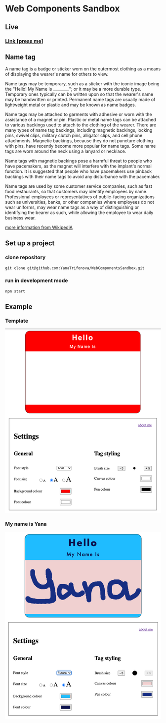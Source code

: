 # Web Components Sandbox

## Live

### [Link [press me]](https://yanatrifonova.github.io/WebComponentsSandbox/index.html)

## Name tag

A name tag is a badge or sticker worn on the outermost clothing as a means of displaying the wearer's name for others to
view.

Name tags may be temporary, such as a sticker with the iconic image being the "Hello! My Name Is ________"; or it may be
a more durable type. Temporary ones typically can be written upon so that the wearer's name may be handwritten or
printed. Permanent name tags are usually made of lightweight metal or plastic and may be known as name badges.

Name tags may be attached to garments with adhesive or worn with the assistance of a magnet or pin. Plastic or metal
name tags can be attached to various backings used to attach to the clothing of the wearer. There are many types of name
tag backings, including magnetic backings, locking pins, swivel clips, military clutch pins, alligator clips, and cell
phone attachments. Magnetic backings, because they do not puncture clothing with pins, have recently become more popular
for name tags. Some name tags are worn around the neck using a lanyard or necklace.

Name tags with magnetic backings pose a harmful threat to people who have pacemakers, as the magnet will interfere with
the implant's normal function. It is suggested that people who have pacemakers use pinback backings with their name tags
to avoid any disturbance with the pacemaker.

Name tags are used by some customer service companies, such as fast food restaurants, so that customers may identify
employees by name. Professional employees or representatives of public-facing organizations such as universities, banks,
or other companies where employees do not wear uniforms, may wear name tags as a way of distinguishing or identifying
the bearer as such, while allowing the employee to wear daily business wear.

[more information from WikipediA](https://en.wikipedia.org/wiki/Name_tag#%22Hello_my_name_is%22_stickers)

## Set up a project

### clone repository

```
git clone git@github.com:YanaTrifonova/WebComponentsSandbox.git
```

### run in development mode
```
npm start
```

## Example

### Template

![Template](https://raw.githubusercontent.com/YanaTrifonova/WebComponentsSandbox/main/img/A_Basic_HTML5_Template_temp.png)

### My name is Yana

![My name is Yana](https://raw.githubusercontent.com/YanaTrifonova/WebComponentsSandbox/main/img/A_Basic_HTML5_Template_example.png)